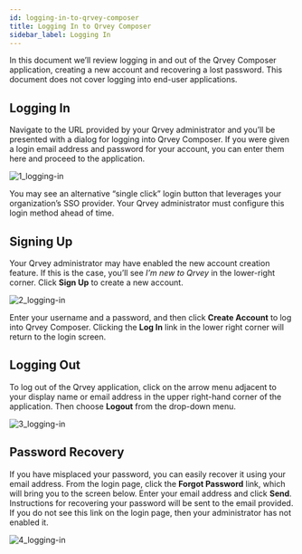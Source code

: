 ```yaml
---
id: logging-in-to-qrvey-composer
title: Logging In to Qrvey Composer
sidebar_label: Logging In 
---
```


<div style={{textAlign: "justify"}}>

In this document we’ll review logging in and out of the Qrvey Composer application, creating a new account and recovering a lost password. This document does not cover logging into end-user applications.

## Logging In

Navigate to the URL provided by your Qrvey administrator and you’ll be presented with a dialog for logging into Qrvey Composer. If you were given a login email address and password for your account, you can enter them here and proceed to the application.

![1_logging-in](https://s3.amazonaws.com/cdn.qrvey.com/documentation_assets/ui-docs/basics/3.1_logging-in/login.png#thumbnail-60)

You may see an alternative “single click” login button that leverages your organization’s SSO provider.  Your Qrvey administrator must configure this login method ahead of time.

## Signing Up

Your Qrvey administrator may have enabled the new account creation feature. If this is the case, you’ll see *I’m new to Qrvey* in the lower-right corner. Click **Sign Up** to create a new account.

![2_logging-in](https://s3.amazonaws.com/cdn.qrvey.com/documentation_assets/ui-docs/basics/3.1_logging-in/2_logging-in.png#thumbnail-60)

Enter your username and a password, and then click **Create Account** to log into Qrvey Composer.  Clicking the **Log In** link in the lower right corner will return to the login screen.

## Logging Out

To log out of the Qrvey application, click on the arrow menu adjacent to your display name or email address in the upper right-hand corner of the application. Then choose **Logout** from the drop-down menu.

![3_logging-in](https://s3.amazonaws.com/cdn.qrvey.com/documentation_assets/ui-docs/basics/3.1_logging-in/logout.png#thumbnail-40)



## Password Recovery

If you have misplaced your password, you can easily recover it using your email address. From the login page, click the **Forgot Password** link, which will bring you to the screen below. Enter your email address and click **Send**. Instructions for recovering your password will be sent to the email provided. If you do not see this link on the login page, then your administrator has not enabled it.

![4_logging-in](https://s3.amazonaws.com/cdn.qrvey.com/documentation_assets/ui-docs/basics/3.1_logging-in/4_logging-in.png#thumbnail-60)


</div>